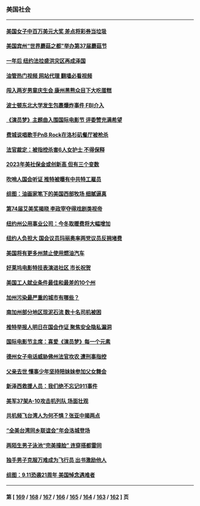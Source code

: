 ### 美国社会
---
#### [美国女子中百万美元大奖 差点将彩券当垃圾](../../pages/ncid1078160/n13825337.md?09151245) 
#### [美国宾州“世界蘑菇之都”举办第37届蘑菇节](../../pages/ncid1078160/n13825301.md?09151245) 
#### [一年后 纽约法拉盛洪灾区再成泽国](../../pages/ncid1078160/n13824639.md?09151245) 
#### [油管热门视频 网站代理 翻墙必看视频](http://209.222.30.114:81/youtube.html?09151245)
#### [闯入两岁男童庆生会 康州黑熊众目下大吃蛋糕](../../pages/ncid1078160/n13824529.md?09151245) 
#### [波士顿东北大学发生包裹爆炸事件 FBI介入](../../pages/ncid1078160/n13824518.md?09151245) 
#### [《演员梦》主题曲入围国际电影节 评委赞充满希望](../../pages/ncid1078160/n13824499.md?09151245) 
#### [费城说唱歌手PnB Rock在洛杉矶餐厅被枪杀](../../pages/ncid1078160/n13824474.md?09151245) 
#### [法官裁定：被指控杀害6人女护士 不得保释](../../pages/ncid1078160/n13824295.md?09151245) 
#### [2023年美社保金或创新高 但有三个变数](../../pages/ncid1078160/n13824411.md?09151245) 
#### [吹哨人国会听证 推特被曝有中共特工雇员](../../pages/ncid1078160/n13824276.md?09151245) 
#### [组图：油画家笔下的美国西部牧场 细腻逼真](../../pages/ncid1078160/n13823913.md?09151245) 
#### [第74届艾美奖揭晓 李政宰夺得戏剧类视帝](../../pages/ncid1078160/n13823659.md?09151245) 
#### [纽约州公用事业公司：今冬取暖费将大幅增加](../../pages/ncid1078160/n13823734.md?09151245) 
#### [纽约人负担大 国会议员玛丽奥率两党议员反拥堵费](../../pages/ncid1078160/n13823769.md?09151245) 
#### [美国将有更多州禁止使用燃油汽车](../../pages/ncid1078160/n13823588.md?09151245) 
#### [好莱坞电影特技表演进社区 市长祝贺](../../pages/ncid1078160/n13823672.md?09151245) 
#### [美国工人就业条件最佳和最差的10个州](../../pages/ncid1078160/n13823531.md?09151245) 
#### [加州污染最严重的城市有哪些？](../../pages/ncid1078160/n13823612.md?09151245) 
#### [南加州部分地区现泥石流 数十名司机被困](../../pages/ncid1078160/n13823592.md?09151245) 
#### [推特举报人明日在国会作证 聚焦安全隐私漏洞](../../pages/ncid1078160/n13823533.md?09151245) 
#### [国际电影节主席：喜爱《演员梦》每一个元素](../../pages/ncid1078160/n13823538.md?09151245) 
#### [德州女子电话威胁佛州法官坎农 遭刑事指控](../../pages/ncid1078160/n13823524.md?09151245) 
#### [父亲去世 懂事少年坚持陪妹妹参加父女舞会](../../pages/ncid1078160/n13823026.md?09151245) 
#### [新泽西救援人员：我们绝不忘记911事件](../../pages/ncid1078160/n13822945.md?09151245) 
#### [美军37架A-10攻击机列队 场面壮观](../../pages/ncid1078160/n13822903.md?09151245) 
#### [共机频飞台湾人为何不惧？张亚中揭两点](../../pages/ncid1078160/n13822922.md?09151245) 
#### [“全美台湾同乡联谊会”年会洛城登场](../../pages/ncid1078160/n13822756.md?09151245) 
#### [两陌生男子泳池“完美撞脸” 连穿搭都雷同](../../pages/ncid1078160/n13822443.md?09151245) 
#### [独手男子克服万难成为飞行员 出书激励他人](../../pages/ncid1078160/n13822452.md?09151245) 
#### [组图：9.11恐袭21周年 美国悼念遇难者](../../pages/ncid1078160/n13822610.md?09151245) 

---
#### 第 [ [169](./169.md?09151245) / [168](./168.md?09151245) / [167](./167.md?09151245) / [166](./166.md?09151245) / [165](./165.md?09151245) / [164](./164.md?09151245) / [163](./163.md?09151245) / [162](./162.md?09151245) ] 页
